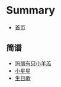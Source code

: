 # Summary

* [首页](INTRO.md)

## 简谱

* [玛丽有只小羊羔](contents/玛丽有只小羊羔.md)
* [小星星](contents/小星星.md)
* [生日歌](contents/生日歌.md)

